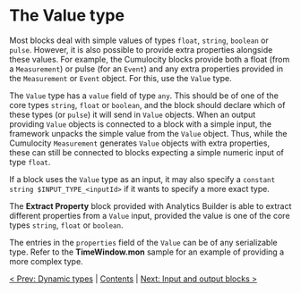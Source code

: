 # The Value type

Most blocks deal with simple values of types `float`, `string`, `boolean` or `pulse`. However, it is also possible to provide extra properties alongside these values. For example, the Cumulocity blocks provide both a float (from a `Measurement`) or pulse (for an `Event`) and any extra properties provided in the `Measurement` or `Event` object. For this, use the `Value` type.

The `Value` type has a `value` field of type `any`. This should be of one of the core types `string`, `float` or `boolean`, and the block should declare which of these types (or `pulse`) it will send in `Value` objects. When an output providing `Value` objects is connected to a block with a simple input, the framework unpacks the simple value from the `Value` object. Thus, while the Cumulocity `Measurement` generates `Value` objects with extra properties, these can still be connected to blocks expecting a simple numeric input of type `float`.

If a block uses the `Value` type as an input, it may also specify a `constant string $INPUT_TYPE_<inputId>` if it wants to specify a more exact type.

The **Extract Property** block provided with Analytics Builder is able to extract different properties from a `Value` input, provided the value is one of the core types `string`, `float` or `boolean`.

The entries in the `properties` field of the `Value` can be of any serializable type. Refer to the **TimeWindow.mon** sample for an example of providing a more complex type.

[< Prev: Dynamic types](080-DynamicTypes.md) | [Contents](000-contents.md) | [Next: Input and output blocks >](100-InputAndOutput.md) 
